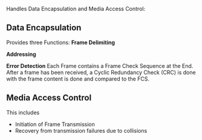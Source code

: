 Handles Data Encapsulation and Media Access Control:
## Data Encapsulation
Provides three Functions:
__Frame Delimiting__

__Addressing__

__Error Detection__
Each Frame contains a Frame Check Sequence at the End. After a frame has been received, a Cyclic Redundancy Check (CRC) is done with the frame content is done and compared to the FCS.

## Media Access Control
This includes
- Initiation of Frame Transmission
- Recovery from transmission failures due to collisions

